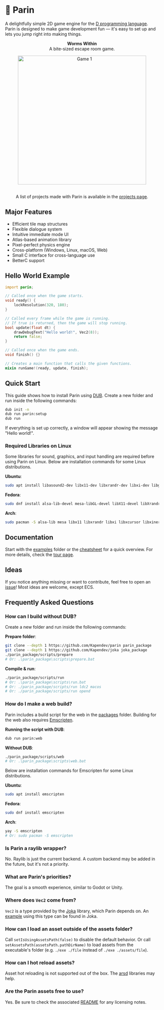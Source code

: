 # 🦆 Parin

A delightfully simple 2D game engine for the [D programming language](https://dlang.org/).
Parin is designed to make game development fun — it's easy to set up and lets you jump right into making things.

<div align="center">
<p><strong>Worms Within</strong><br>A bite-sized escape room game.</p>
<a href="https://kapendev.itch.io/worms-within"><img alt="Game 1" width="420px" src="https://img.itch.zone/aW1hZ2UvMzU4OTk2OC8yMTM5MTYyMC5wbmc=/original/fWBA1L.png"></a>
<br>
<br>
<p>A list of projects made with Parin is available in the <a href="https://kapendev.github.io/parin-website/pages/projects.html">projects page</a>.</p>
</div>

## Major Features

* Efficient tile map structures
* Flexible dialogue system
* Intuitive immediate mode UI
* Atlas-based animation library
* Pixel-perfect physics engine
* Cross-platform (Windows, Linux, macOS, Web)
* Small C interface for cross-language use
* BetterC support

## Hello World Example

```d
import parin;

// Called once when the game starts.
void ready() {
    lockResolution(320, 180);
}

// Called every frame while the game is running.
// If true is returned, then the game will stop running.
bool update(float dt) {
    drawDebugText("Hello world!", Vec2(8));
    return false;
}

// Called once when the game ends.
void finish() {}

// Creates a main function that calls the given functions.
mixin runGame!(ready, update, finish);
```

## Quick Start

This guide shows how to install Parin using [DUB](https://dub.pm/).
Create a new folder and run inside the following commands:

```sh
dub init -n
dub run parin:setup
dub run
```

If everything is set up correctly, a window will appear showing the message "Hello world!".

### Required Libraries on Linux

Some libraries for sound, graphics, and input handling are required before using Parin on Linux. Below are installation commands for some Linux distributions.

**Ubuntu**:

```sh
sudo apt install libasound2-dev libx11-dev libxrandr-dev libxi-dev libgl1-mesa-dev libglu1-mesa-dev libxcursor-dev libxinerama-dev libwayland-dev libxkbcommon-dev
```

**Fedora**:

```sh
sudo dnf install alsa-lib-devel mesa-libGL-devel libX11-devel libXrandr-devel libXi-devel libXcursor-devel libXinerama-devel libatomic
```

**Arch**:

```sh
sudo pacman -S alsa-lib mesa libx11 libxrandr libxi libxcursor libxinerama
```

## Documentation

Start with the [examples](examples/) folder or the [cheatsheet](CHEATSHEET.md) for a quick overview.
For more details, check the [tour page](TOUR.md).

## Ideas

If you notice anything missing or want to contribute, feel free to open an [issue](https://github.com/Kapendev/parin/issues)!
Most ideas are welcome, except ECS.

## Frequently Asked Questions

### How can I build without DUB?

Create a new folder and run inside the following commands:

**Prepare folder**:

```sh
git clone --depth 1 https://github.com/Kapendev/parin parin_package
git clone --depth 1 https://github.com/Kapendev/joka joka_package
./parin_package/scripts/prepare
# Or: .\parin_package\scripts\prepare.bat
```

**Compile & run**:

```sh
./parin_package/scripts/run
# Or: .\parin_package\scripts\run.bat
# Or: ./parin_package/scripts/run ldc2 macos
# Or: ./parin_package/scripts/run opend
```

### How do I make a web build?

Parin includes a build script for the web in the [packages](packages/) folder. Building for the web also requires [Emscripten](https://emscripten.org/).

**Running the script with DUB**:

```sh
dub run parin:web
```

**Without DUB**:

```sh
./parin_package/scripts/web
# Or: .\parin_package\scripts\web.bat
```

Below are installation commands for Emscripten for some Linux distributions.

**Ubuntu**:

```sh
sudo apt install emscripten
```

**Fedora**:

```sh
sudo dnf install emscripten
```

**Arch**:

```sh
yay -S emscripten
# Or: sudo pacman -S emscripten
```

### Is Parin a raylib wrapper?

No. Raylib is just the current backend.
A custom backend may be added in the future, but it's not a priority.

### What are Parin's priorities?

The goal is a smooth experience, similar to Godot or Unity.

### Where does `Vec2` come from?

`Vec2` is a type provided by the [Joka](https://github.com/Kapendev/joka) library, which Parin depends on.
An [example](https://github.com/Kapendev/joka/blob/main/examples/_002_math.d) using this type can be found in Joka.

### How can I load an asset outside of the assets folder?

Call `setIsUsingAssetsPath(false)` to disable the default behavior.
Or call `setAssetsPath(assetsPath.pathDirName)` to load assets from the executable's folder (e.g. `./exe ./file` instead of `./exe ./assets/file`).

### How can I hot reload assets?

Asset hot reloading is not supported out of the box.
The [arsd](https://github.com/adamdruppe/arsd) libraries may help.

### Are the Parin assets free to use?

Yes. Be sure to check the associated [README](assets/README.md) for any licensing notes.

